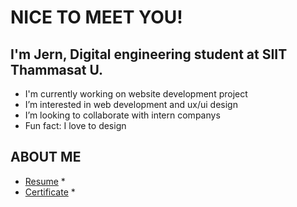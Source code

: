 # NICE TO MEET YOU!

## I'm Jern, Digital engineering student at SIIT Thammasat U.

* I'm currently working on website development  project
* I’m interested in web development and ux/ui design
* I’m looking to collaborate with intern companys
* Fun fact: I love to design 

## ABOUT ME
* [Resume](https://drive.google.com/file/d/10mIKFOAATUDiBUOBq65igGDNZwsyRdyM/view) *
* [Certificate](https://drive.google.com/drive/folders/1imYcK3777P9R6aYOUNU9D5dQKAmOpXv0?usp=sharing) *